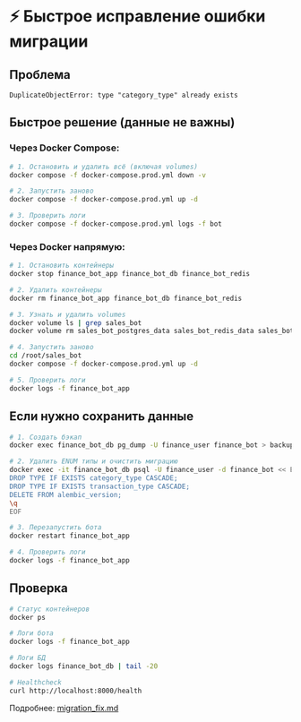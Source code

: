 # ⚡ Быстрое исправление ошибки миграции

## Проблема
```
DuplicateObjectError: type "category_type" already exists
```

## Быстрое решение (данные не важны)

### Через Docker Compose:
```bash
# 1. Остановить и удалить всё (включая volumes)
docker compose -f docker-compose.prod.yml down -v

# 2. Запустить заново
docker compose -f docker-compose.prod.yml up -d

# 3. Проверить логи
docker compose -f docker-compose.prod.yml logs -f bot
```

### Через Docker напрямую:
```bash
# 1. Остановить контейнеры
docker stop finance_bot_app finance_bot_db finance_bot_redis

# 2. Удалить контейнеры
docker rm finance_bot_app finance_bot_db finance_bot_redis

# 3. Узнать и удалить volumes
docker volume ls | grep sales_bot
docker volume rm sales_bot_postgres_data sales_bot_redis_data sales_bot_whisper_cache

# 4. Запустить заново
cd /root/sales_bot
docker compose -f docker-compose.prod.yml up -d

# 5. Проверить логи
docker logs -f finance_bot_app
```

## Если нужно сохранить данные

```bash
# 1. Создать бэкап
docker exec finance_bot_db pg_dump -U finance_user finance_bot > backup.sql

# 2. Удалить ENUM типы и очистить миграцию
docker exec -it finance_bot_db psql -U finance_user -d finance_bot << EOF
DROP TYPE IF EXISTS category_type CASCADE;
DROP TYPE IF EXISTS transaction_type CASCADE;
DELETE FROM alembic_version;
\q
EOF

# 3. Перезапустить бота
docker restart finance_bot_app

# 4. Проверить логи
docker logs -f finance_bot_app
```

## Проверка

```bash
# Статус контейнеров
docker ps

# Логи бота
docker logs -f finance_bot_app

# Логи БД
docker logs finance_bot_db | tail -20

# Healthcheck
curl http://localhost:8000/health
```

Подробнее: [migration_fix.md](migration_fix.md)

